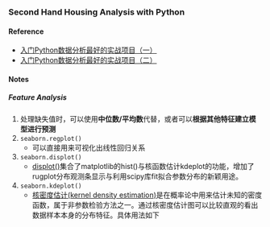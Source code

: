 ### Second Hand Housing Analysis with Python
#### Reference
* [入门Python数据分析最好的实战项目（一）](https://segmentfault.com/a/1190000015440560)
* [入门Python数据分析最好的实战项目（二）](https://segmentfault.com/a/1190000015613967)

#### Notes

##### Feature Analysis
1. 处理缺失值时，可以使用**中位数/平均数**代替，或者可以**根据其他特征建立模型进行预测**
2. ```seaborn.regplot()```
    * 可以直接用来可视化出线性回归关系
3. ```seaborn.displot()```
    * [displot()](https://zhuanlan.zhihu.com/p/34354510)集合了matplotlib的hist()与核函数估计kdeplot的功能，增加了rugplot分布观测条显示与利用scipy库fit拟合参数分布的新颖用途。
4. ```seaborn.kdeplot()```
    * [核密度估计(kernel density estimation)](https://zhuanlan.zhihu.com/p/34354510)是在概率论中用来估计未知的密度函数，属于非参数检验方法之一。通过核密度估计图可以比较直观的看出数据样本本身的分布特征。具体用法如下
